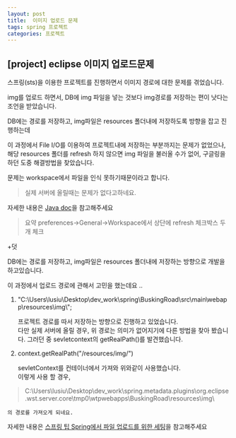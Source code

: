 ```yaml
---
layout: post
title:  이미지 업로드 문제 
tags: spring 프로젝트
categories: 프로젝트
---
```


## [project] eclipse 이미지 업로드문제

   
스프링(sts)을 이용한 프로젝트를 진행하면서 이미지 경로에 대한 문제를 겪었습니다.   
   
img를 업로드 하면서, DB에 img 파일을 넣는 것보다 img경로를 저장하는 편이 낫다는 조언을 받았습니다.  

DB에는 경로를 저장하고, img파일은 resources 폴더내에 저장하도록 방향을 잡고 진행하는데    

이 과정에서 File I/O를 이용하여 프로젝트내에 저장하는 부분까지는 문제가 없었으나,   
해당 resources 폴더를 refresh 하지 않으면 img 파일을 불러올 수가 없어, 구글링을 하던 도중 해결방법을 찾았습니다.
 
문제는 workspace에서 파일을 인식 못하기때문이라고 합니다.        
> 실제 서버에 올릴때는 문제가 없다고하네요.

자세한 내용은 [Java doc]('http://okky.kr/article/245013')을 참고해주세요

   
> 요약   preferences->General->Workspace에서 상단에 refresh 체크박스 두개 체크

+덧   

DB에는 경로를 저장하고, img파일은 resources 폴더내에 저장하는 방향으로 개발을 하고있습니다.    

이 과정에서 업로드 경로에 관해서 고민을 했는데요 ..

1. "C:\\Users\\lusiu\\Desktop\\dev_work\\spring\\BuskingRoad\\src\\main\\webapp\\resources\\img\\";  

	프로젝트 경로를 따서 저장하는 방향으로 진행하고 있었습니다.   
	다만 실제 서버에 올릴 경우, 위 경로는 의미가 없어지기에 다른 방법을 찾아 봤습니다. 
	그러던 중 sevletcontext의 getRealPath()를 발견했습니다.   
  
2. context.getRealPath("/resources/img/")     

	sevletContext를 컨테이너에서 가져와 위와같이 사용했습니다.   
	이렇게 사용 할 경우,   
> C:\Users\lusiu\Desktop\dev_work\spring\.metadata\.plugins\org.eclipse.wst.server.core\tmp0\wtpwebapps\BuskingRoad\resources\img\

	의 경로를 가져오게 되네요.     


자세한 내용은 [스프링 팁 Spring에서 파일 업로드를 위한 세팅]('http://androphil.tistory.com/entry/%EC%8A%A4%ED%94%84%EB%A7%81-%ED%8C%81-Spring%EC%97%90%EC%84%9C-%ED%8C%8C%EC%9D%BC-%EC%97%85%EB%A1%9C%EB%93%9C%EB%A5%BC-%EC%9C%84%ED%95%9C-%EC%84%B8%ED%8C%85')을 참고해주세요
